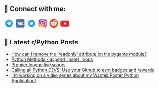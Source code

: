 ## 🔎 Connect with me:
[<img src="https://github.com/bullbesh/bullbesh/blob/main/images/Telegram.png" width="32" height="32" />](https://t.me/bullbesh)
[<img src="https://github.com/bullbesh/bullbesh/blob/main/images/VK.png" width="32" height="32" />](https://vk.com/bullbesh)
[<img src="https://github.com/bullbesh/bullbesh/blob/main/images/Twitter.png" width="32" height="32" />](https://twitter.com/bullbesh1)
[<img src="https://github.com/bullbesh/bullbesh/blob/main/images/Instagram.png" width="32" height="32" />](https://www.instagram.com/bullbesh)
[<img src="https://github.com/bullbesh/bullbesh/blob/main/images/Reddit.png" width="32" height="32" />](https://www.reddit.com/user/bullbesh)
[<img src="https://github.com/bullbesh/bullbesh/blob/main/images/YouTube.png" width="32" height="32" />](https://www.youtube.com/channel/UCtfjRs6uzgq5mfm8S06WTcg)

## 📕 Latest r/Python Posts
<!-- BLOG-POST-LIST:START -->
- [How can I remove the &#39;readonly&#39; attribute on the pygame module?](https://www.reddit.com/r/Python/comments/15swlek/how_can_i_remove_the_readonly_attribute_on_the/)
- [Python Methods - append, insert, loops](https://www.reddit.com/r/Python/comments/15suorz/python_methods_append_insert_loops/)
- [Premier league live scores](https://www.reddit.com/r/Python/comments/15sua37/premier_league_live_scores/)
- [Calling all Python DEVS! Use your Github to earn badges and rewards](https://www.reddit.com/r/Python/comments/15su7gk/calling_all_python_devs_use_your_github_to_earn/)
- [I&#39;m working on a video series about my Wanted Poster Python Application!](https://www.reddit.com/r/Python/comments/15stt3m/im_working_on_a_video_series_about_my_wanted/)
<!-- BLOG-POST-LIST:END -->
